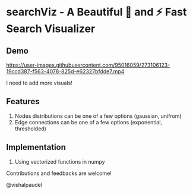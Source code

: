 # searchViz - A Beautiful 🌹 and ⚡️ Fast Search Visualizer

## Demo
https://user-images.githubusercontent.com/95016059/273106123-19ccd387-f563-4078-825d-e62327bfdde7.mp4

I need to add more visuals!

## Features

1. Nodes distributions can be one of a few options (gaussian, unifrom)
2. Edge connections can be one of a few options (exponential, thresholded)

## Implementation

1. Using vectorized functions in numpy

Contributions and feedbacks are welcome! 

@vishalpaudel

